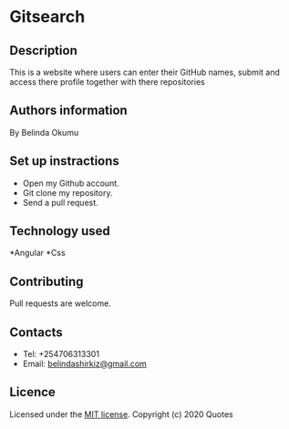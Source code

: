 # Gitsearch

## Description
This is a website where users can enter their GitHub names, submit and access there profile together with there repositories

## Authors information
By Belinda Okumu

## Set up instractions
* Open my Github account.
* Git clone my repository.
* Send a pull request.

## Technology used
*Angular
*Css

## Contributing
Pull requests are welcome.

## Contacts
* Tel: +254706313301
* Email: belindashirkiz@gmail.com

## Licence
Licensed under the  [MIT license](LICENSE).
Copyright (c) 2020 Quotes